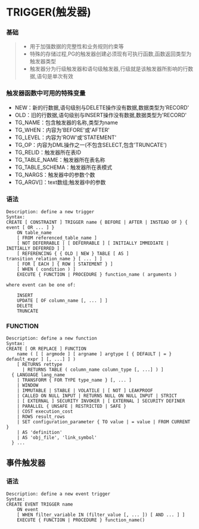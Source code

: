 # TRIGGER(触发器)
### 基础
>* 用于加强数据的完整性和业务规则约束等
>* 特殊的存储过程,PG的触发器创建必须现有可执行函数,函数返回类型为触发器类型
>* 触发器分为行级触发器和语句级触发器,行级就是该触发器所影响的行数据,语句是单次有效

### 触发器函数中可用的特殊变量
* NEW：新的行数据,语句级别与DELETE操作没有数据,数据类型为'RECORD'
* OLD：旧的行数据,语句级别与INSERT操作没有数据,数据类型为'RECORD'
* TG_NAME：包含触发器的名称,类型为name
* TG_WHEN：内容为'BEFORE'或'AFTER'
* TG_LEVEL：内容为'ROW'或'STATEMENT'
* TG_OP：内容为DML操作之一(不包含SELECT,包含'TRUNCATE')
* TG_RELID：触发器所在表ID
* TG_TABLE_NAME：触发器所在表名称
* TG_TABLE_SCHEMA：触发器所在表模式
* TG_NARGS：触发器中的参数个数
* TG_ARGV[]：text数组;触发器中的参数
### 语法
```
Description: define a new trigger
Syntax:
CREATE [ CONSTRAINT ] TRIGGER name { BEFORE | AFTER | INSTEAD OF } { event [ OR ... ] }
    ON table_name
    [ FROM referenced_table_name ]
    [ NOT DEFERRABLE | [ DEFERRABLE ] [ INITIALLY IMMEDIATE | INITIALLY DEFERRED ] ]
    [ REFERENCING { { OLD | NEW } TABLE [ AS ] transition_relation_name } [ ... ] ]
    [ FOR [ EACH ] { ROW | STATEMENT } ]
    [ WHEN ( condition ) ]
    EXECUTE { FUNCTION | PROCEDURE } function_name ( arguments )

where event can be one of:

    INSERT
    UPDATE [ OF column_name [, ... ] ]
    DELETE
    TRUNCATE
```
### FUNCTION
```
Description: define a new function
Syntax:
CREATE [ OR REPLACE ] FUNCTION
    name ( [ [ argmode ] [ argname ] argtype [ { DEFAULT | = } default_expr ] [, ...] ] )
    [ RETURNS rettype
      | RETURNS TABLE ( column_name column_type [, ...] ) ]
  { LANGUAGE lang_name
    | TRANSFORM { FOR TYPE type_name } [, ... ]
    | WINDOW
    | IMMUTABLE | STABLE | VOLATILE | [ NOT ] LEAKPROOF
    | CALLED ON NULL INPUT | RETURNS NULL ON NULL INPUT | STRICT
    | [ EXTERNAL ] SECURITY INVOKER | [ EXTERNAL ] SECURITY DEFINER
    | PARALLEL { UNSAFE | RESTRICTED | SAFE }
    | COST execution_cost
    | ROWS result_rows
    | SET configuration_parameter { TO value | = value | FROM CURRENT }
    | AS 'definition'
    | AS 'obj_file', 'link_symbol'
  } ...

```
## 事件触发器
### 语法
```
Description: define a new event trigger
Syntax:
CREATE EVENT TRIGGER name
    ON event
    [ WHEN filter_variable IN (filter_value [, ... ]) [ AND ... ] ]
    EXECUTE { FUNCTION | PROCEDURE } function_name()
```
